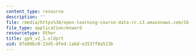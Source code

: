 ```yaml
---
content_type: resource
description: ''
file: /media/https%3A/open-learning-course-data-rc.s3.amazonaws.com/16-810-engineering-design-and-rapid-prototyping-january-iap-2005/8fe00bc015d5dfed1abde3537f8a513b_gp9_v2_1.sldprt
file_type: application/msword
resourcetype: Other
title: gp9_v2_1.sldprt
uid: 8fe00bc0-15d5-dfed-1abd-e3537f8a513b
---
```

